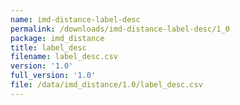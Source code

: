 ```yaml
---
name: imd-distance-label-desc
permalink: /downloads/imd-distance-label-desc/1_0
package: imd_distance
title: label_desc
filename: label_desc.csv
version: '1.0'
full_version: '1.0'
file: /data/imd_distance/1.0/label_desc.csv
---
```

